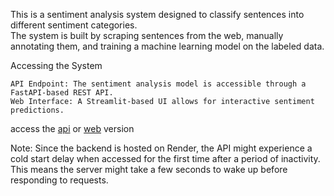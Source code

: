 This is a sentiment analysis system designed to classify sentences into different sentiment categories.  
The system is built by scraping sentences from the web, manually annotating them, and training a machine learning model on the labeled data.

Accessing the System

    API Endpoint: The sentiment analysis model is accessible through a FastAPI-based REST API.
    Web Interface: A Streamlit-based UI allows for interactive sentiment predictions.
access the [api](https://sentiment-api-uf2f.onrender.com/docs) or [web](https://sentiment-analysis-s.streamlit.app) version

 Note: Since the backend is hosted on Render, the API might experience a cold start delay when accessed for the first time after a period of inactivity.   
 This means the server might take a few seconds to wake up before responding to requests.
